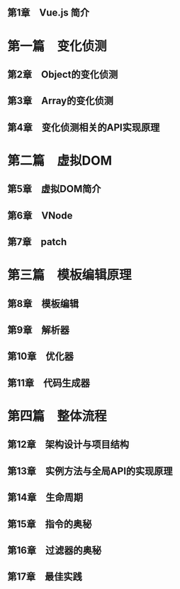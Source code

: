 ## 第1章&emsp;Vue.js 简介

# 第一篇&emsp;变化侦测

## 第2章&emsp;Object的变化侦测



## 第3章&emsp;Array的变化侦测



## 第4章&emsp;变化侦测相关的API实现原理

# 第二篇&emsp;虚拟DOM

## 第5章&emsp;虚拟DOM简介

## 第6章&emsp;VNode

## 第7章&emsp;patch

# 第三篇&emsp;模板编辑原理

## 第8章&emsp;模板编辑

## 第9章&emsp;解析器

## 第10章&emsp;优化器

## 第11章&emsp;代码生成器

# 第四篇&emsp;整体流程

## 第12章&emsp;架构设计与项目结构

## 第13章&emsp;实例方法与全局API的实现原理

## 第14章&emsp;生命周期

## 第15章&emsp;指令的奥秘

## 第16章&emsp;过滤器的奥秘

## 第17章&emsp;最佳实践
